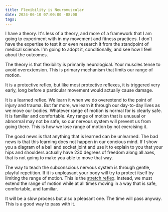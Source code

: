 ```yaml
---
title: Flexibility is Neuromuscular
date: 2024-06-10 07:00:00 -08:00
tags:
---
```


I have a theory. It's less of a theory, and more of a framework that I am going to experiment with in my movement and fitness practices. I don't have the expertise to test it or even research it from the standpoint of medical science. I'm going to adopt it, conditionally, and see how I feel about the outcomes.

The theory is that flexibility is primarily neurological. Your muscles tense to avoid overextension. This is primary mechanism that limits our range of motion.

It is a protective reflex, but like most protective reflexes, it is triggered very early, long before a particular movement would actually cause damage.

It is a learned reflex. We learn it when we do overextend to the point of injury and trauma. But far more, we learn it through our day-to-day lives as we move our bodies. Whatever range of motion is normal for is clearly safe. It is familiar and comfortable. Any range of motion that is unusual or abnormal may not be safe, so our nervous system will prevent us from going there. This is how we lose range of motion by not exercising it.

The good news is that anything that is learned can be unlearned. The bad news is that this learning does not happen in our concious mind. If I show you a diagram of a ball and socket joint and use it to explain to you that your hips and shoulders actually have 230 degrees of freedom along all axes, that is not going to make you able to move that way.

The way to teach the subconscious nervous system is through gentle, playful repetition. If it is unpleasant your body will try to protect itself by limiting the range of motion. This is the [stretch reflex](https://en.wikipedia.org/wiki/Stretch_reflex). Instead, we must extend the range of motion while at all times moving in a way that is safe, comfortable, and familiar.

It will be a slow process but also a pleasant one. The time will pass anyway. This is a good way to pass with it.
